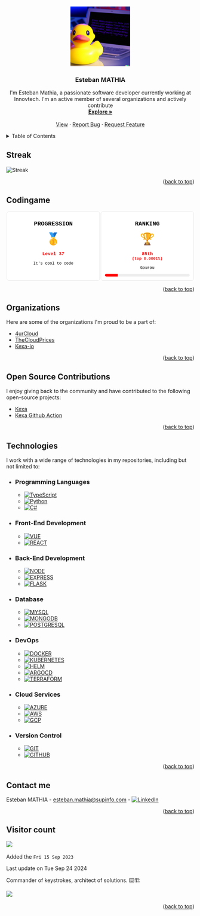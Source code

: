 <div id="top"></div>


<!-- PROJECT LOGO -->
<br />
<div align="center">
  <a href="https://github.com/estebanmathia/MyREADME">
    <img src="./images/pp.png" alt="Profile Picture" width="160" height="160">
  </a>

<h3 align="center">Esteban MATHIA</h3>
  <p align="center">
    I'm Esteban Mathia, a passionate software developer currently working at Innovtech. I'm an active member of several organizations and actively contribute
    <br />
    <a href="https://github.com/estebanmathia/MyREADME"><strong>Explore »</strong></a>
    <br />
    <br />
    <a href="https://github.com/estebanmathia/MyREADME">View</a>
    ·
    <a href="https://github.com/estebanmathia/MyREADME/issues">Report Bug</a>
    ·
    <a href="https://github.com/estebanmathia/MyREADME/issues">Request Feature</a>
  </p>
</div>

<!-- TABLE OF CONTENTS -->
<details>
  <summary>Table of Contents</summary>
  <ol>
    <li>
      <a href="#streak">Streak</a>
    </li>
    <li>
      <a href="#codingame">Codingame</a>
    </li>
    <li>
      <a href="#organizations">Organizations</a>
    </li>
    <li>
      <a href="#open-source-contributions">Open Source Contributions</a>
    </li>
    <li>
        <a href="#technologies">Technologies</a>
        <ul>
            <li><a href="#programming-languages">Programming Languages</a></li>
            <li><a href="#front-end-development">Front-End Development</a></li>
            <li><a href="#back-end-development">Back-End Development</a></li>
            <li><a href="#database">Database</a></li>
            <li><a href="#devops">DevOps</a></li>
            <li><a href="#cloud-services">Cloud Services</a></li>
            <li><a href="#version-control">Version Control</a></li>
        </ul>
    </li>
    <li><a href="#contact-me">Contact Me</a></li>
    <li><a href="#visitor-count">Visitor count</a></li>
  </ol>
</details>

## Streak

<img src="https://github-readme-streak-stats.herokuapp.com/?user=estebanmathia&theme=gruvbox&hide_border=true" alt="Streak"  align="center"/>

<p align="right">(<a href="#top">back to top</a>)</p>

## Codingame

<a href="https://www.codingame.com/profile/5188bb237cbb02e049ab6edb8fc18d8b1763755">
<div style="display: flex; justify-content: space-around; font-family: Courier;">
  <img src="./images/cg.png" alt="Codingame Stat" align="center"/>
</div>
</a>

<p align="right">(<a href="#top">back to top</a>)</p>

## Organizations
Here are some of the organizations I'm proud to be a part of:
- [4urCloud](https://github.com/4urcloud)
- [TheCloudPrices](https://github.com/thecloudprices)
- [Kexa-io](https://github.com/kexa-io)

<p align="right">(<a href="#top">back to top</a>)</p>

## Open Source Contributions
I enjoy giving back to the community and have contributed to the following open-source projects:
- [Kexa](https://github.com/kexa-io/Kexa)
- [Kexa Github Action](https://github.com/kexa-io/git-action)

<p align="right">(<a href="#top">back to top</a>)</p>

## Technologies

I work with a wide range of technologies in my repositories, including but not limited to:

<div id="programming-languages"></div>

- ### Programming Languages
    - [![TypeScript][ts-shield]](https://www.typescriptlang.org/docs/)
    - [![Python][python-shield]](https://www.typescriptlang.org/docs/)
    - [![C#][C#-shield]](https://learn.microsoft.com/fr-fr/dotnet/csharp/)

<div id="front-end-development"></div>

- ### Front-End Development
    - [![VUE][VUE-shield]](https://vuejs.org/)
    - [![REACT][REACT-shield]](https://fr.legacy.reactjs.org/)

<div id="back-end-development"></div>

- ### Back-End Development
    - [![NODE][NODE-shield]](https://nodejs.org/fr)
    - [![EXPRESS][EXPRESS-shield]](https://expressjs.com/fr/)
    - [![FLASK][FLASK-shield]](https://flask.palletsprojects.com/en/2.3.x/)

<div id="database"></div>

- ### Database
    - [![MYSQL][MYSQL-shield]](https://www.mysql.com/fr/)
    - [![MONGODB][MONGODB-shield]](https://www.mongodb.com/fr-fr)
    - [![POSTGRESQL][POSTGRESQL-shield]](https://www.postgresql.org/)

<div id="devops"></div>

- ### DevOps
    - [![DOCKER][DOCKER-shield]](https://www.docker.com/)
    - [![KUBERNETES][KUBERNETES-shield]](https://kubernetes.io/fr/)
    - [![HELM][HELM-shield]](https://helm.sh/)
    - [![ARGOCD][ARGOCD-shield]](https://argo-cd.readthedocs.io/en/stable/)
    - [![TERRAFORM][TERRAFORM-shield]](https://www.terraform.io/)

<div id="cloud-services"></div>

- ### Cloud Services
    - [![AZURE][AZURE-shield]](https://azure.microsoft.com/fr-fr/free/search/)
    - [![AWS][AWS-shield]](https://aws.amazon.com/fr/free/)
    - [![GCP][GCP-shield]](https://cloud.google.com/gcp/)

<div id="version-control"></div>

- ### Version Control
    - [![GIT][GIT-shield]](https://github.com/)
    - [![GITHUB][GITHUB-shield]](https://github.com/)

<p align="right">(<a href="#top">back to top</a>)</p>

## Contact me

Esteban MATHIA - [esteban.mathia@supinfo.com](mailto:esteban.mathia@supinfo.com) - [![LinkedIn][linkedin-shield]](https://www.linkedin.com/in/esteban-mathia-aa21801ba/)

<p align="right">(<a href="#top">back to top</a>)</p>

## Visitor count

<img src="https://profile-counter.glitch.me/estebanmathia/count.svg" />

Added the `Fri 15 Sep 2023`

Last update on Tue Sep 24 2024

Commander of keystrokes, architect of solutions. ⌨️🏗️

<img src="https://img.shields.io/badge/Made%20with-Markdown-1f425f.svg" />

<p align="right">(<a href="#top">back to top</a>)</p>

[linkedin-shield]: https://img.shields.io/badge/-LinkedIn-black.svg?style=for-the-badge&logo=linkedin&colorB=555
[ts-shield]: https://img.shields.io/badge/TypeScript-007ACC?style=for-the-badge&logo=typescript&logoColor=white
[python-shield]: https://img.shields.io/badge/Python-3776AB?style=for-the-badge&logo=python&logoColor=white
[C#-shield]: https://img.shields.io/badge/C%23-239120?style=for-the-badge&logo=c-sharp&logoColor=white
[HTML-shield]: https://img.shields.io/badge/HTML5-E34F26?style=for-the-badge&logo=html5&logoColor=white
[CSS-shield]: https://img.shields.io/badge/CSS3-1572B6?style=for-the-badge&logo=css3&logoColor=white
[REACT-shield]: https://img.shields.io/badge/React-20232A?style=for-the-badge&logo=react&logoColor=61DAFB
[VUE-shield]: https://img.shields.io/badge/Vue.js-35495E?style=for-the-badge&logo=vue.js&logoColor=4FC08D
[NODE-shield]: https://img.shields.io/badge/Node.js-43853D?style=for-the-badge&logo=node.js&logoColor=white
[EXPRESS-shield]: https://img.shields.io/badge/Express.js-404D59?style=for-the-badge
[FLASK-shield]: https://img.shields.io/badge/Flask-000000?style=for-the-badge&logo=flask&logoColor=white
[MYSQL-shield]:https://img.shields.io/badge/MySQL-00000F?style=for-the-badge&logo=mysql&logoColor=white
[MONGODB-shield]:https://img.shields.io/badge/MongoDB-4EA94B?style=for-the-badge&logo=mongodb&logoColor=white
[POSTGRESQL-shield]:https://img.shields.io/badge/PostgreSQL-316192?style=for-the-badge&logo=postgresql&logoColor=white
[DOCKER-shield]: https://img.shields.io/badge/DOCKER-2596be?style=for-the-badge
[KUBERNETES-shield]: https://img.shields.io/badge/KUBERNETES-346ce4?style=for-the-badge
[HELM-shield]: https://img.shields.io/badge/HELM-2596be?style=for-the-badge
[ARGOCD-shield]: https://img.shields.io/badge/ARGOCD-fb733c?style=for-the-badge
[TERRAFORM-shield]: https://img.shields.io/badge/TERRAFORM-5c44ec?style=for-the-badge
[AZURE-shield]: https://img.shields.io/badge/Microsoft_Azure-0089D6?style=for-the-badge&logo=microsoft-azure&logoColor=white
[AWS-shield]: https://img.shields.io/badge/Amazon_AWS-FF9900?style=for-the-badge&logo=amazonaws&logoColor=white
[GCP-shield]: https://img.shields.io/badge/Google_Cloud-4285F4?style=for-the-badge&logo=google-cloud&logoColor=white
[GIT-shield]:https://img.shields.io/badge/GIT-E44C30?style=for-the-badge&logo=git&logoColor=white
[GITHUB-shield]: https://img.shields.io/badge/GitHub_Actions-2088FF?style=for-the-badge&logo=github-actions&logoColor=white
